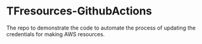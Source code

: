 # TFresources-GithubActions
The repo to demonstrate the code to automate the process of updating the credentials for making AWS resources.
